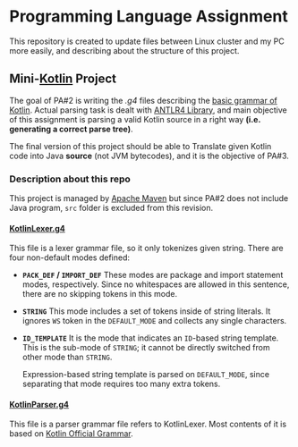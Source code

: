 # Programming Language Assignment

This repository is created to update files between Linux cluster and my PC more easily, and describing about the structure of this project.

## Mini-[Kotlin](https://kotlinlang.org/) Project

The goal of PA#2 is writing the *.g4* files describing the [basic grammar of Kotlin](https://kotlinlang.org/docs/reference/basic-syntax.html). Actual parsing task is dealt with [ANTLR4 Library](https://www.antlr.org/), and main objective of this assignment is parsing a valid Kotlin source in a right way **(i.e. generating a correct parse tree)**.

The final version of this project should be able to Translate given Kotlin code into Java **source** (not JVM bytecodes), and it is the objective of PA#3.

### Description about this repo

This project is managed by [Apache Maven](https://maven.apache.org/) but since PA#2 does not include Java program, `src` folder is excluded from this revision.

#### [KotlinLexer.g4](KotlinLexer.g4)

This file is a lexer grammar file, so it only tokenizes given string. There are four non-default modes defined:

* **`PACK_DEF` / `IMPORT_DEF`**
  These modes are package and import statement modes, respectively. Since no whitespaces are allowed in this sentence, there are no skipping tokens in this mode.
* **`STRING`**
  This mode includes a set of tokens inside of string literals. It ignores `WS` token in the `DEFAULT_MODE` and collects any single characters.
* **`ID_TEMPLATE`**
  It is the mode that indicates an `ID`-based string template. This is the sub-mode of `STRING`; it cannot be directly switched from other mode than `STRING`.

  Expression-based string template is parsed on `DEFAULT_MODE`, since separating that mode requires too many extra tokens.

#### [KotlinParser.g4](KotlinParser.g4)

This file is a parser grammar file refers to KotlinLexer. Most contents of it is based on [Kotlin Official Grammar](https://kotlinlang.org/docs/reference/grammar.html).